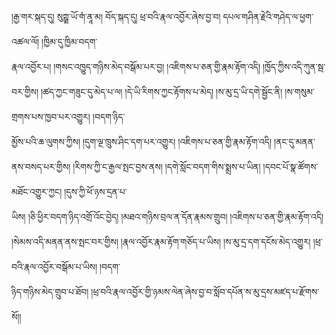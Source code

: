 ﻿  
།རྒྱ་གར་སྐད་དུ། སུཀྵྨ་ཡོ་གཾ་ནཱ་མ། བོད་སྐད་དུ། ཕྲ་བའི་རྣལ་འབྱོར་ཞེས་བྱ་བ། དཔལ་གཤིན་རྗེའི་གཤེད་ལ་ཕྱག་འཚལ་ལོ། །ཁྱིམ་དུ་ཁྱིམ་བདག་  
རྣལ་འབྱོར་པ། །གསང་འཁྱུད་གཉིས་མེད་བསྒོམ་པར་བྱ། །འཇིགས་པ་ཅན་གྱི་རྣམ་རྟོག་འདི། །ཁྱོད་ཀྱིས་འདི་ཀུན་སྦ་བར་གྱིས། །ཚད་ཀྱང་གཟུང་དུ་མེད་པ་ལ། །དེ་ཡི་རིགས་ཀྱང་རྟོགས་པ་མེད། །ས་མུ་དྲ་ཡི་དགེ་སྦྱོང་ནི། །ས་གསུམ་གྲགས་པས་ཁྱབ་པར་འགྱུར། །བདག་ཉིད་  
མྱོས་པའི་ཆ་ལུགས་ཀྱིས། །དུག་ལྔ་ཁྲུས་ཤིང་དག་པར་འགྱུར། །འཇིགས་པ་ཅན་གྱི་རྣམ་རྟོག་འདི། །ནང་དུ་མནན་ནས་བསད་པར་གྱིས། །རིགས་ཀྱི་ང་རྒྱལ་སྤང་བྱས་ནས། །དགེ་སློང་བདག་གིས་སྨྲས་པ་ཡིན། །དབང་པོ་སྣ་ཚོགས་མཐོང་འགྱུར་ཀྱང། །དུས་ཀྱི་ཕོ་ཉས་དྲན་པ་  
ཡིས། །ཅི་ཕྱིར་བདག་ཉིད་འགྲོ་འོང་བྱེད། །མཐའ་གཉིས་བྲལ་ན་དོན་རྣམས་གྲུབ། །འཇིགས་པ་ཅན་གྱི་རྣམ་རྟོག་འདི། །སེམས་འདི་མནན་ནས་སྤང་བར་གྱིས། །རྣལ་འབྱོར་རྣམ་རྟོག་གཅོད་པ་ཡིས། །ས་མུ་དྲ་དག་དངོས་མེད་འགྱུར། །ཕྲ་བའི་རྣལ་འབྱོར་བསྒོམ་པ་ཡིས། །བདག་  
ཉིད་གཉིས་མེད་གྲུབ་པ་ཐོབ། །ཕྲ་བའི་རྣལ་འབྱོར་གྱི་ཉམས་ལེན་ཞེས་བྱ་བ་སློབ་དཔོན་ས་མུ་དྲས་མཛད་པ་རྫོགས་སོ།།  
  
